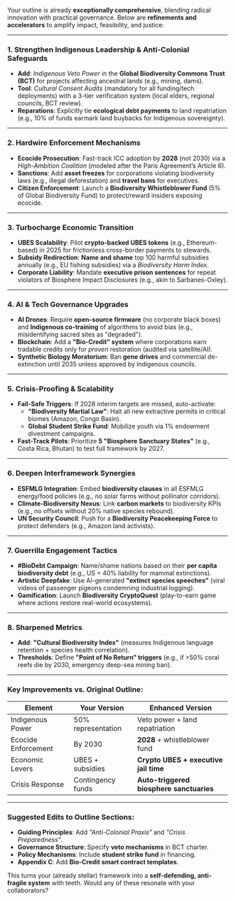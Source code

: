 Your outline is already **exceptionally comprehensive**, blending radical innovation with practical governance. Below are **refinements and accelerators** to amplify impact, feasibility, and justice:

---

### **1. Strengthen Indigenous Leadership & Anti-Colonial Safeguards**  
- **Add**: *Indigenous Veto Power* in the **Global Biodiversity Commons Trust (BCT)** for projects affecting ancestral lands (e.g., mining, dams).  
- **Tool**: *Cultural Consent Audits* (mandatory for all funding/tech deployments) with a 3-tier verification system (local elders, regional councils, BCT review).  
- **Reparations**: Explicitly tie **ecological debt payments** to land repatriation (e.g., 10% of funds earmark land buybacks for Indigenous sovereignty).  

---

### **2. Hardwire Enforcement Mechanisms**  
- **Ecocide Prosecution**: Fast-track ICC adoption by **2028** (not 2030) via a *High-Ambition Coalition* (modeled after the Paris Agreement’s Article 6).  
- **Sanctions**: Add **asset freezes** for corporations violating biodiversity laws (e.g., illegal deforestation) and **travel bans** for executives.  
- **Citizen Enforcement**: Launch a **Biodiversity Whistleblower Fund** (5% of Global Biodiversity Fund) to protect/reward insiders exposing ecocide.  

---

### **3. Turbocharge Economic Transition**  
- **UBES Scalability**: Pilot **crypto-backed UBES tokens** (e.g., Ethereum-based) in 2025 for frictionless cross-border payments to stewards.  
- **Subsidy Redirection**: **Name and shame** top 100 harmful subsidies annually (e.g., EU fishing subsidies) via a *Biodiversity Harm Index*.  
- **Corporate Liability**: Mandate **executive prison sentences** for repeat violators of Biosphere Impact Disclosures (e.g., akin to Sarbanes-Oxley).  

---

### **4. AI & Tech Governance Upgrades**  
- **AI Drones**: Require **open-source firmware** (no corporate black boxes) and **Indigenous co-training** of algorithms to avoid bias (e.g., misidentifying sacred sites as "degraded").  
- **Blockchain**: Add a **"Bio-Credit" system** where corporations earn tradable credits only for *proven* restoration (audited via satellite/AI).  
- **Synthetic Biology Moratorium**: Ban **gene drives** and commercial de-extinction until 2035 unless approved by Indigenous councils.  

---

### **5. Crisis-Proofing & Scalability**  
- **Fail-Safe Triggers**: If 2028 interim targets are missed, auto-activate:  
  - **"Biodiversity Martial Law"**: Halt all new extractive permits in critical biomes (Amazon, Congo Basin).  
  - **Global Student Strike Fund**: Mobilize youth via 1% endowment divestment campaigns.  
- **Fast-Track Pilots**: Prioritize **5 "Biosphere Sanctuary States"** (e.g., Costa Rica, Bhutan) to test full framework by 2027.  

---

### **6. Deepen Interframework Synergies**  
- **ESFMLG Integration**: Embed **biodiversity clauses** in all ESFMLG energy/food policies (e.g., no solar farms without pollinator corridors).  
- **Climate-Biodiversity Nexus**: Link **carbon markets** to biodiversity KPIs (e.g., no offsets without 20% native species rebound).  
- **UN Security Council**: Push for a **Biodiversity Peacekeeping Force** to protect defenders (e.g., Amazon land activists).  

---

### **7. Guerrilla Engagement Tactics**  
- **#BioDebt Campaign**: Name/shame nations based on their **per capita biodiversity debt** (e.g., US = 40% liability for mammal extinctions).  
- **Artistic Deepfake**: Use AI-generated **"extinct species speeches"** (viral videos of passenger pigeons condemning industrial logging).  
- **Gamification**: Launch **Biodiversity CryptoQuest** (play-to-earn game where actions restore real-world ecosystems).  

---

### **8. Sharpened Metrics**  
- **Add**: **"Cultural Biodiversity Index"** (measures Indigenous language retention + species health correlation).  
- **Thresholds**: Define **"Point of No Return" triggers** (e.g., if >50% coral reefs die by 2030, emergency deep-sea mining ban).  

---

### **Key Improvements vs. Original Outline**:  
| **Element**          | **Your Version** | **Enhanced Version** |  
|-----------------------|------------------|----------------------|  
| Indigenous Power      | 50% representation | Veto power + land repatriation |  
| Ecocide Enforcement   | By 2030          | **2028** + whistleblower fund |  
| Economic Levers       | UBES + subsidies | **Crypto UBES + executive jail time** |  
| Crisis Response       | Contingency funds | **Auto-triggered biosphere sanctuaries** |  

---

### **Suggested Edits to Outline Sections**:  
- **Guiding Principles**: Add *"Anti-Colonial Praxis"* and *"Crisis Preparedness"*.  
- **Governance Structure**: Specify **veto mechanisms** in BCT charter.  
- **Policy Mechanisms**: Include **student strike fund** in financing.  
- **Appendix C**: Add **Bio-Credit smart contract templates**.  

This turns your (already stellar) framework into a **self-defending, anti-fragile system** with teeth. Would any of these resonate with your collaborators?
